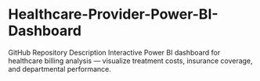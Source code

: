 # Healthcare-Provider-Power-BI-Dashboard
GitHub Repository Description  Interactive Power BI dashboard for healthcare billing analysis — visualize treatment costs, insurance coverage, and departmental performance.
